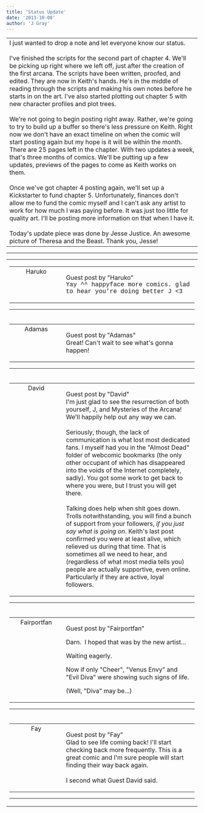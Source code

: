 ```yaml
---
title: 'Status Update'
date: '2013-10-08'
author: 'J Gray'
---
```


<div>
<!-- Main content here -->
<table border="0" class="post"><tbody><tr><td>
   
   <div class="post_body">
       I just wanted to drop a note and let everyone know our status.<div><br></div><div>I've finished the scripts for the second part of chapter 4. We'll be picking up right where we left off, just after the creation of the first arcana. The scripts have been written, proofed, and edited. They are now in Keith's hands. He's in the middle of reading through the scripts and making his own notes before he starts in on the art. I've also started plotting out chapter 5 with new character profiles and plot trees.</div><div><br></div><div>We're not going to begin posting right away. Rather, we're going to try to build up a buffer so there's less pressure on Keith. Right now we don't have an exact timeline on when the comic will start posting again but my hope is it will be within the month. There are 25 pages left in the chapter. With two updates a week, that's three months of comics. We'll be putting up a few updates, previews of the pages to come as Keith works on them.&nbsp;</div><div><br></div><div>Once we've got chapter 4 posting again, we'll set up a Kickstarter to fund chapter 5. Unfortunately, finances don't allow me to fund the comic myself and I can't ask any artist to work for how much I was paying before. It was just too little for quality art. I'll be posting more information on that when I have it.</div><div><br></div><div>Today's update piece was done by Jesse Justice. An awesome picture of Theresa and the Beast. Thank you, Jesse!</div>
   </div>
   </td></tr>
   </tbody></table><hr><table style="width:100%; border:0;" class="comment_table"><tbody><tr><td width="100%"><a name=""> </a><div style="width:100%;" class="comment"><table border="0" width="100%"><tbody><tr><td align="center" valign="top" width="125">
<span class="comment_title"><center>Haruko<br></center><a name="1111">&nbsp;</a></span><br>
<center><img src="https://www.gravatar.com/avatar.php?gravatar_id=4f4766ffc601495069bfe2c5adcdc742&amp;default=http%3A%2F%2Fmysteriesofthearcana.com%2Ftemplates%2Fmain%2Fimages%2Favatar.gif&amp;size=80&amp;rating=g" border="0" alt=""></center>
</td>
<td valign="top">


<p class="comment_text"> </p><p class="comment_text"><span class="forum_info">Guest post by "Haruko"</span><br> <font face="Courier New">Yay ^^ happyface more comics. glad to hear you're doing better J &lt;3&nbsp;</font></p>
 

</td></tr></tbody></table>
<hr></div></td></tr><tr><td width="100%"><a name=""> </a><div style="width:100%;" class="comment"><table border="0" width="100%"><tbody><tr><td align="center" valign="top" width="125">
<span class="comment_title"><center>Adamas<br></center><a name="1112">&nbsp;</a></span><br>
<center><img src="https://www.gravatar.com/avatar.php?gravatar_id=63b5da7dbecbf4a2fac891b8f15ccbc4&amp;default=http%3A%2F%2Fmysteriesofthearcana.com%2Ftemplates%2Fmain%2Fimages%2Favatar.gif&amp;size=80&amp;rating=g" border="0" alt=""></center>
</td>
<td valign="top">


<p class="comment_text"> </p><p class="comment_text"><span class="forum_info">Guest post by "Adamas"</span><br> Great! Can't wait to see what's gonna happen!<br></p>
 

</td></tr></tbody></table>
<hr></div></td></tr><tr><td width="100%"><a name=""> </a><div style="width:100%;" class="comment"><table border="0" width="100%"><tbody><tr><td align="center" valign="top" width="125">
<span class="comment_title"><center>David<br></center><a name="1113">&nbsp;</a></span><br>
<center><img src="https://www.gravatar.com/avatar.php?gravatar_id=1a9263ea4902e647096714f885c62345&amp;default=http%3A%2F%2Fmysteriesofthearcana.com%2Ftemplates%2Fmain%2Fimages%2Favatar.gif&amp;size=80&amp;rating=g" border="0" alt=""></center>
</td>
<td valign="top">


<p class="comment_text"> </p><p class="comment_text"><span class="forum_info">Guest post by "David"</span><br> I'm just glad to see the resurrection of both yourself, J, and Mysteries of the Arcana! We'll happily help out any way we can.<br><br>Seriously, though, the lack of communication is what lost most dedicated fans. I myself had you in the "Almost Dead" folder of webcomic bookmarks (the only other occupant of which has disappeared into the voids of the Internet completely, sadly). You got some work to get back to where you were, but I trust you will get there.<br><br>Talking does help when shit goes down. Trolls notwithstanding, you will find a bunch of support from your followers, <i>if you just say what is going on</i>. Keith's last post confirmed you were at least alive, which relieved us during that time. That is sometimes all we need to hear, and (regardless of what most media tells you) people are actually supportive, even online. Particularly if they are active, loyal followers.<br></p>
 

</td></tr></tbody></table>
<hr></div></td></tr><tr><td width="100%"><a name=""> </a><div style="width:100%;" class="comment"><table border="0" width="100%"><tbody><tr><td align="center" valign="top" width="125">
<span class="comment_title"><center>Fairportfan<br></center><a name="1114">&nbsp;</a></span><br>
<center><img src="https://www.gravatar.com/avatar.php?gravatar_id=6a0561c0957a6b889bac34144c7cec72&amp;default=http%3A%2F%2Fmysteriesofthearcana.com%2Ftemplates%2Fmain%2Fimages%2Favatar.gif&amp;size=80&amp;rating=g" border="0" alt=""></center>
</td>
<td valign="top">


<p class="comment_text"> </p><p class="comment_text"><span class="forum_info">Guest post by "Fairportfan"</span><br> </p><p>Darn. &nbsp;I hoped that was by the new artist...</p><p>Waiting eagerly.</p><p>Now if only "Cheer", "Venus Envy" and "Evil Diva" were showing such signs of life.</p><p>(Well, "Diva" may be...)</p>
 

</td></tr></tbody></table>
<hr></div></td></tr><tr><td width="100%"><a name=""> </a><div style="width:100%;" class="comment"><table border="0" width="100%"><tbody><tr><td align="center" valign="top" width="125">
<span class="comment_title"><center>Fay<br></center><a name="1118">&nbsp;</a></span><br>
<center><img src="/image.php?type=ava&amp;i=spacer.gif" border="0" alt=""></center>
</td>
<td valign="top">


<p class="comment_text"> </p><p class="comment_text"><span class="forum_info">Guest post by "Fay"</span><br> Glad to see life coming back! I'll start checking back more frequently. This is a great comic and I'm sure people will start finding their way back again.
<br>
<br>I second what Guest David said.</p>
 

</td></tr></tbody></table>
<hr></div></td></tr></tbody></table>
<!-- End main content -->
              </div>
